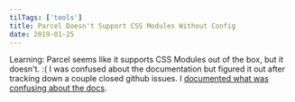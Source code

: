 ```yaml
---
tilTags: ['tools']
title: Parcel Doesn't Support CSS Modules Without Config
date: 2019-01-25
---
```


Learning: Parcel seems like it supports CSS Modules out of the box, but it doesn't. :( I was confused about the documentation but figured it out after tracking down a couple closed github issues. I [documented what was confusing about the docs](https://github.com/parcel-bundler/parcel/issues/70).